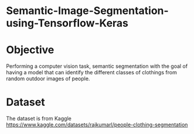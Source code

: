 # Semantic-Image-Segmentation-using-Tensorflow-Keras
# Objective
Performing a computer vision task, semantic segmentation with the goal of having a model that can identify the different classes of clothings from random outdoor images of people.
# Dataset
The dataset is from Kaggle https://www.kaggle.com/datasets/rajkumarl/people-clothing-segmentation
